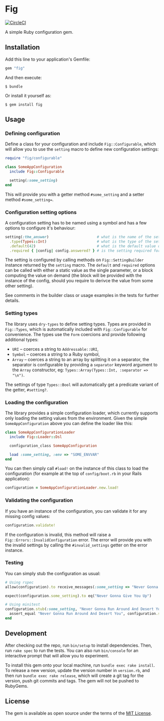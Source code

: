 # Fig

[![CircleCI](https://circleci.com/gh/surgeventures/fig/tree/master.svg?style=shield)](https://circleci.com/gh/surgeventures/fig/tree/master)

A simple Ruby configuration gem.

## Installation

Add this line to your application's Gemfile:

```ruby
gem "fig"
```

And then execute:

    $ bundle

Or install it yourself as:

    $ gem install fig

## Usage

### Defining configuration

Define a class for your configuration and include `Fig::Configurable`, which will allow you to use the `setting` macro to define new configuration settings:

```ruby
require "fig/configurable"

class SomeAppConfiguration
  include Fig::Configurable

  setting(:some_setting)
end
```

This will provide you with a getter method `#some_setting` and a setter method `#some_setting=`.

### Configuration setting options

A configuration setting has to be named using a symbol and has a few options to configure it's behaviour:

```ruby
setting(:the_answer)                      # what is the name of the setting?                     (required)
  .type(Types::Int)                       # what is the type of the setting?                     (optional)
  .default(42)                            # what is the default value of the setting?            (optional)
  .required { |config| config.answered? } # is the setting required for the application to work? (optional)
```

The setting is configured by calling methods on `Fig::SettingBuilder` instance returned by the `setting` macro. The `default` and `required` options can be called with either a static value as the single parameter, or a block computing the value on demand (the block will be provided with the instance of the config, should you require to derivce the value from some other setting).

See comments in the builder class or usage examples in the tests for further details.

### Setting types

The library uses `dry-types` to define setting types. Types are provided in `Fig::Types`, which is automatically included with `Fig::Configurable` for convenience. The types use the `Form` coercions and provide following additional types:

  * `URI` – coerces a string to `Addressable::URI`,
  * `Symbol` – coerces a string to a Ruby symbol,
  * `Array` – coerces a string to an array by splitting it on a separator, the separator is configurable by providing a `separator` keyword argument to the `Array` constructor, eg: `Types::Array(Types::Int, :separator => "\n")`.

The settings of type `Types::Bool` will automatically get a predicate variant of the getter, `#setting?`.

### Loading the configuration

The library provides a simple configuration loader, which currently supports only loading the setting values from the environment. Given the simple `SomeAppConfiguration` above you can define the loader like this:

```ruby
class SomeAppConfigurationLoader
  include Fig::Loader::Dsl

  configuration_class SomeAppConfiguration

  load :some_setting, :env => "SOME_ENVVAR"
end
```

You can then simply call `#load!` on the instance of this class to load the configuration (for example at the top of `config/boot.rb` in your Rails application):

```ruby
configuration = SomeAppConfigurationLoader.new.load!
```

### Validating the configuration

If you have an instance of the configuration, you can validate it for any missing config values:

```ruby
configuration.validate!
```

If the configuration is invalid, this method will raise a `Fig::Errors::InvalidConfiguration` error. The error will provide you with the invalid settings by calling the `#invalid_settings` getter on the error instance.

### Testing

You can simply stub the configuration as usual:

```ruby
# Using rspec
allow(configuration).to receive_messages(:some_setting => "Never Gonna Give You Up")

expect(configuration.some_setting).to eq("Never Gonna Give You Up")

# Using minitest
configuration.stub(:some_setting, "Never Gonna Run Around And Desert You") do
  assert_equal "Never Gonna Run Around And Desert You", configuration.some_setting
end
```

## Development

After checking out the repo, run `bin/setup` to install dependencies. Then, run `rake spec` to run the tests. You can also run `bin/console` for an interactive prompt that will allow you to experiment.

To install this gem onto your local machine, run `bundle exec rake install`. To release a new version, update the version number in `version.rb`, and then run `bundle exec rake release`, which will create a git tag for the version, push git commits and tags. The gem will not be pushed to RubyGems.

## License

The gem is available as open source under the terms of the [MIT License](https://opensource.org/licenses/MIT).
